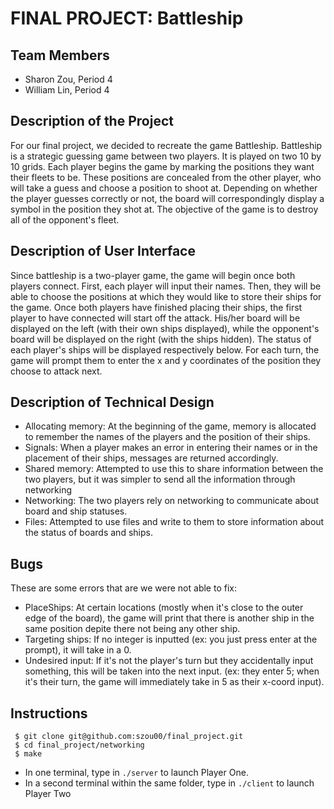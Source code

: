 # FINAL PROJECT: Battleship

## Team Members
- Sharon Zou, Period 4
- William Lin, Period 4

## Description of the Project
For our final project, we decided to recreate the game Battleship. Battleship is a strategic guessing game between two players. It is played on two 10 by 10 grids. Each player begins the game by marking the positions they want their fleets to be. These positions are concealed from the other player, who will take a guess and choose a position to shoot at. Depending on whether the player guesses correctly or not, the board will correspondingly display a symbol in the position they shot at. The objective of the game is to destroy all of the opponent's fleet.

## Description of User Interface
Since battleship is a two-player game, the game will begin once both players connect. First, each player will input their names. Then, they will be able to choose the positions at which they would like to store their ships for the game. Once both players have finished placing their ships, the first player to have connected will start off the attack. His/her board will be displayed on the left (with their own ships displayed), while the opponent's board will be displayed on the right (with the ships hidden). The status of each player's ships will be displayed respectively below. For each turn, the game will prompt them to enter the x and y coordinates of the position they choose to attack next.

## Description of Technical Design
- Allocating memory: At the beginning of the game, memory is allocated to remember the names of the players and the position of their ships.
- Signals: When a player makes an error in entering their names or in the placement of their ships, messages are returned accordingly.
- Shared memory: Attempted to use this to share information between the two players, but it was simpler to send all the information through networking
- Networking: The two players rely on networking to communicate about board and ship statuses.
- Files: Attempted to use files and write to them to store information about the status of boards and ships.

## Bugs
These are some errors that are we were not able to fix:
- PlaceShips: At certain locations (mostly when it's close to the outer edge of the board), the game will print that there is another ship in the same position depite there not being any other ship.
- Targeting ships: If no integer is inputted (ex: you just press enter at the prompt), it will take in a 0.
- Undesired input: If it's not the player's turn but they accidentally input something, this will be taken into the next input. (ex: they enter 5; when it's their turn, the game will immediately take in 5 as their x-coord input).

## Instructions
```
 $ git clone git@github.com:szou00/final_project.git
 $ cd final_project/networking
 $ make
```
- In one terminal, type in `./server` to launch Player One.
- In a second terminal within the same folder, type in `./client` to launch Player Two
